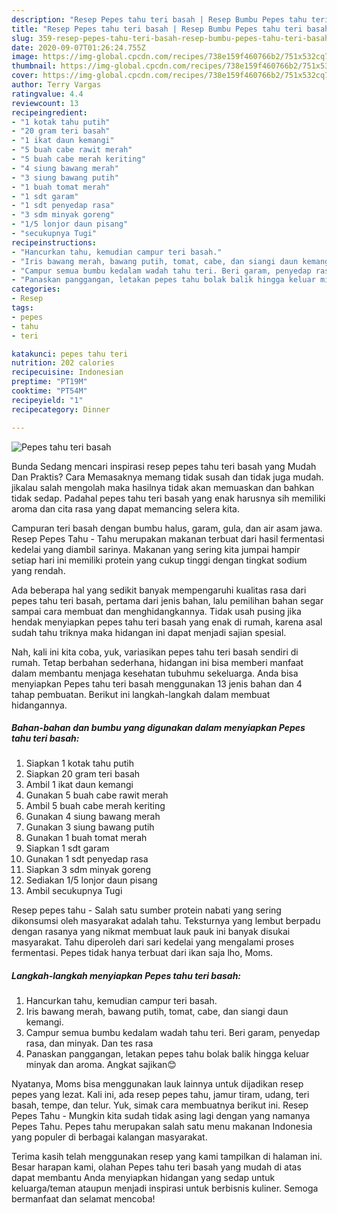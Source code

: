 ```yaml
---
description: "Resep Pepes tahu teri basah | Resep Bumbu Pepes tahu teri basah Yang Bikin Ngiler"
title: "Resep Pepes tahu teri basah | Resep Bumbu Pepes tahu teri basah Yang Bikin Ngiler"
slug: 359-resep-pepes-tahu-teri-basah-resep-bumbu-pepes-tahu-teri-basah-yang-bikin-ngiler
date: 2020-09-07T01:26:24.755Z
image: https://img-global.cpcdn.com/recipes/738e159f460766b2/751x532cq70/pepes-tahu-teri-basah-foto-resep-utama.jpg
thumbnail: https://img-global.cpcdn.com/recipes/738e159f460766b2/751x532cq70/pepes-tahu-teri-basah-foto-resep-utama.jpg
cover: https://img-global.cpcdn.com/recipes/738e159f460766b2/751x532cq70/pepes-tahu-teri-basah-foto-resep-utama.jpg
author: Terry Vargas
ratingvalue: 4.4
reviewcount: 13
recipeingredient:
- "1 kotak tahu putih"
- "20 gram teri basah"
- "1 ikat daun kemangi"
- "5 buah cabe rawit merah"
- "5 buah cabe merah keriting"
- "4 siung bawang merah"
- "3 siung bawang putih"
- "1 buah tomat merah"
- "1 sdt garam"
- "1 sdt penyedap rasa"
- "3 sdm minyak goreng"
- "1/5 lonjor daun pisang"
- "secukupnya Tugi"
recipeinstructions:
- "Hancurkan tahu, kemudian campur teri basah."
- "Iris bawang merah, bawang putih, tomat, cabe, dan siangi daun kemangi."
- "Campur semua bumbu kedalam wadah tahu teri. Beri garam, penyedap rasa, dan minyak. Dan tes rasa"
- "Panaskan panggangan, letakan pepes tahu bolak balik hingga keluar minyak dan aroma. Angkat sajikan😊"
categories:
- Resep
tags:
- pepes
- tahu
- teri

katakunci: pepes tahu teri 
nutrition: 202 calories
recipecuisine: Indonesian
preptime: "PT19M"
cooktime: "PT54M"
recipeyield: "1"
recipecategory: Dinner

---
```



![Pepes tahu teri basah](https://img-global.cpcdn.com/recipes/738e159f460766b2/751x532cq70/pepes-tahu-teri-basah-foto-resep-utama.jpg)

Bunda Sedang mencari inspirasi resep pepes tahu teri basah yang Mudah Dan Praktis? Cara Memasaknya memang tidak susah dan tidak juga mudah. jikalau salah mengolah maka hasilnya tidak akan memuaskan dan bahkan tidak sedap. Padahal pepes tahu teri basah yang enak harusnya sih memiliki aroma dan cita rasa yang dapat memancing selera kita.

Campuran teri basah dengan bumbu halus, garam, gula, dan air asam jawa. Resep Pepes Tahu - Tahu merupakan makanan terbuat dari hasil fermentasi kedelai yang diambil sarinya. Makanan yang sering kita jumpai hampir setiap hari ini memiliki protein yang cukup tinggi dengan tingkat sodium yang rendah.

Ada beberapa hal yang sedikit banyak mempengaruhi kualitas rasa dari pepes tahu teri basah, pertama dari jenis bahan, lalu pemilihan bahan segar sampai cara membuat dan menghidangkannya. Tidak usah pusing jika hendak menyiapkan pepes tahu teri basah yang enak di rumah, karena asal sudah tahu triknya maka hidangan ini dapat menjadi sajian spesial.


Nah, kali ini kita coba, yuk, variasikan pepes tahu teri basah sendiri di rumah. Tetap berbahan sederhana, hidangan ini bisa memberi manfaat dalam membantu menjaga kesehatan tubuhmu sekeluarga. Anda bisa menyiapkan Pepes tahu teri basah menggunakan 13 jenis bahan dan 4 tahap pembuatan. Berikut ini langkah-langkah dalam membuat hidangannya.

<!--inarticleads1-->

##### Bahan-bahan dan bumbu yang digunakan dalam menyiapkan Pepes tahu teri basah:

1. Siapkan 1 kotak tahu putih
1. Siapkan 20 gram teri basah
1. Ambil 1 ikat daun kemangi
1. Gunakan 5 buah cabe rawit merah
1. Ambil 5 buah cabe merah keriting
1. Gunakan 4 siung bawang merah
1. Gunakan 3 siung bawang putih
1. Gunakan 1 buah tomat merah
1. Siapkan 1 sdt garam
1. Gunakan 1 sdt penyedap rasa
1. Siapkan 3 sdm minyak goreng
1. Sediakan 1/5 lonjor daun pisang
1. Ambil secukupnya Tugi


Resep pepes tahu - Salah satu sumber protein nabati yang sering dikonsumsi oleh masyarakat adalah tahu. Teksturnya yang lembut berpadu dengan rasanya yang nikmat membuat lauk pauk ini banyak disukai masyarakat. Tahu diperoleh dari sari kedelai yang mengalami proses fermentasi. Pepes tidak hanya terbuat dari ikan saja lho, Moms. 

<!--inarticleads2-->

##### Langkah-langkah menyiapkan Pepes tahu teri basah:

1. Hancurkan tahu, kemudian campur teri basah.
1. Iris bawang merah, bawang putih, tomat, cabe, dan siangi daun kemangi.
1. Campur semua bumbu kedalam wadah tahu teri. Beri garam, penyedap rasa, dan minyak. Dan tes rasa
1. Panaskan panggangan, letakan pepes tahu bolak balik hingga keluar minyak dan aroma. Angkat sajikan😊


Nyatanya, Moms bisa menggunakan lauk lainnya untuk dijadikan resep pepes yang lezat. Kali ini, ada resep pepes tahu, jamur tiram, udang, teri basah, tempe, dan telur. Yuk, simak cara membuatnya berikut ini. Resep Pepes Tahu - Mungkin kita sudah tidak asing lagi dengan yang namanya Pepes Tahu. Pepes tahu merupakan salah satu menu makanan Indonesia yang populer di berbagai kalangan masyarakat. 

Terima kasih telah menggunakan resep yang kami tampilkan di halaman ini. Besar harapan kami, olahan Pepes tahu teri basah yang mudah di atas dapat membantu Anda menyiapkan hidangan yang sedap untuk keluarga/teman ataupun menjadi inspirasi untuk berbisnis kuliner. Semoga bermanfaat dan selamat mencoba!

